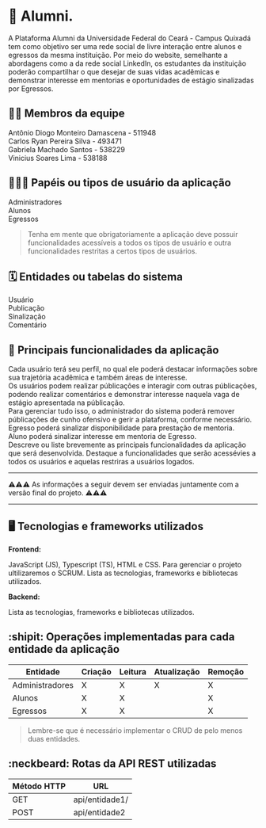 # :checkered_flag: Alumni.

A Plataforma Alumni da Universidade Federal do Ceará - Campus Quixadá tem como objetivo ser uma rede social de livre interação entre alunos e egressos da mesma instituição. Por meio do website, semelhante a abordagens como a da rede social LinkedIn, os estudantes da instituição poderão compartilhar o que desejar de suas vidas acadêmicas e demonstrar interesse em mentorias e oportunidades de estágio sinalizadas por Egressos.

## :technologist: Membros da equipe

Antônio Diogo Monteiro Damascena - 511948<br/>
Carlos Ryan Pereira Silva - 493471<br/>
Gabriela Machado Santos - 538229<br/>
Vinicius Soares Lima - 538188

## :people_holding_hands: Papéis ou tipos de usuário da aplicação

Administradores<br/>
Alunos<br/>
Egressos<br/>
> Tenha em mente que obrigatoriamente a aplicação deve possuir funcionalidades acessíveis a todos os tipos de usuário e outra funcionalidades restritas a certos tipos de usuários.

## :spiral_calendar: Entidades ou tabelas do sistema

Usuário<br/>
Publicação<br/>
Sinalização<br/>
Comentário

## :triangular_flag_on_post:	 Principais funcionalidades da aplicação

Cada usuário terá seu perfil, no qual ele poderá destacar informações sobre sua trajetória acadêmica e também áreas de interesse.<br/> Os usuários podem realizar públicações e interagir com outras públicações, podendo realizar comentários e demonstrar interesse naquela vaga de estágio apresentada na públicação.<br/> Para gerenciar tudo isso, o administrador do sistema poderá remover públicações de cunho ofensivo e gerir a plataforma, conforme necessário.<br/> Egresso poderá sinalizar disponibilidade para prestação de mentoria.<br/> Aluno poderá sinalizar interesse em mentoria de Egresso.<br/> 
Descreve ou liste brevemente as principais funcionalidades da aplicação que será desenvolvida. Destaque a funcionalidades que serão acessévies a todos os usuários e aquelas restriras a usuários logados.


----

:warning::warning::warning: As informações a seguir devem ser enviadas juntamente com a versão final do projeto. :warning::warning::warning:


----

## :desktop_computer: Tecnologias e frameworks utilizados

**Frontend:**

JavaScript (JS), Typescript (TS), HTML e CSS. Para gerenciar o projeto ultilizaremos o SCRUM. 
Lista as tecnologias, frameworks e bibliotecas utilizados.

**Backend:**

Lista as tecnologias, frameworks e bibliotecas utilizados.


## :shipit: Operações implementadas para cada entidade da aplicação


| Entidade| Criação | Leitura | Atualização | Remoção |
| --- | --- | --- | --- | --- |
| Administradores | X | X | X | X |
| Alunos | X | X |  | X |
| Egressos | X | X |  | X |

> Lembre-se que é necessário implementar o CRUD de pelo menos duas entidades.

## :neckbeard: Rotas da API REST utilizadas

| Método HTTP | URL |
| --- | --- |
| GET | api/entidade1/|
| POST | api/entidade2 |
